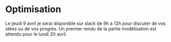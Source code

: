 # Optimisation

Le jeudi 9 avril je serai disponible sur slack de 9h à 12h pour discuter de vos idées ou de vos progrès. Un premier rendu de la partie modélisation est attendu pour le lundi 20 avril. 

